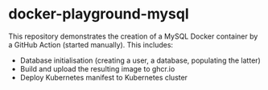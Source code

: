 # docker-playground-mysql

This repository demonstrates the creation of a MySQL Docker container by a GitHub Action (started manually). This includes:

* Database initialisation (creating a user, a database, populating the latter)
* Build and upload the resulting image to ghcr.io
* Deploy Kubernetes manifest to Kubernetes cluster
